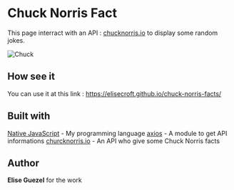 # Chuck Norris Fact

This page interract with an API : [chucknorris.io](https://api.chucknorris.io/) to display some random jokes.

![Chuck](https://zupimages.net/up/19/46/ycxh.png)

## How see it

You can use it at this link : https://elisecroft.github.io/chuck-norris-facts/

## Built with

[Native JavaScript](https://en.wikipedia.org/wiki/JavaScript) - My programming language
[axios](https://www.npmjs.com/package/axios) - A module to get API informations
[churcknorris.io](https://api.chucknorris.io/) - An API who give some Chuck Norris facts

## Author

**Elise Guezel** for the work
